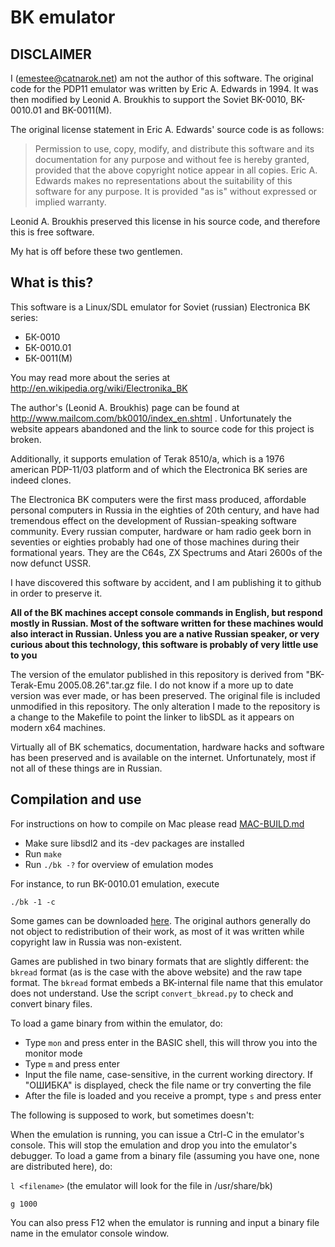BK emulator
==========

DISCLAIMER
----------

I (emestee@catnarok.net) am not the author of this software. The original code for the PDP11 emulator was
written by Eric A. Edwards in 1994. It was then modified by Leonid A. Broukhis to support the Soviet BK-0010, 
BK-0010.01 and BK-0011(M). 

The original license statement in Eric A. Edwards' source code is as follows:

> Permission to use, copy, modify, and distribute this software and its documentation for any purpose and without fee is
> hereby granted, provided that the above copyright notice appear in all copies.  Eric A. Edwards makes no representations 
> about the suitability of this software for any purpose.  It is provided "as is" without expressed or implied warranty.

Leonid A. Broukhis preserved this license in his source code, and therefore this is free software.

My hat is off before these two gentlemen.

What is this?
-------------

This software is a Linux/SDL emulator for Soviet (russian) Electronica BK series:

* БК-0010
* БК-0010.01
* БК-0011(М)

You may read more about the series at http://en.wikipedia.org/wiki/Electronika_BK

The author's (Leonid A. Broukhis) page can be found at http://www.mailcom.com/bk0010/index_en.shtml . Unfortunately the
website appears abandoned and the link to source code for this project is broken.

Additionally, it supports emulation of Terak 8510/a, which is a 1976 american PDP-11/03 platform and of which
the Electronica BK series are indeed clones.

The Electronica BK computers were the first mass produced, affordable personal computers in Russia in the eighties of 20th century,
and have had tremendous effect on the development of Russian-speaking software community. Every russian computer, hardware or ham radio
geek born in seventies or eighties probably had one of those machines during their formational years. They are the C64s, ZX Spectrums
and Atari 2600s of the now defunct USSR. 

I have discovered this software by accident, and I am publishing it to github in order to preserve it.

**All of the BK machines accept console commands in English, but respond mostly in Russian. Most of the software written for
these machines would also interact in Russian. Unless you are a native Russian speaker, or very curious about this technology,
this software is probably of very little use to you**

The version of the emulator published in this repository is derived from "BK-Terak-Emu 2005.08.26".tar.gz file. I do not know
if a more up to date version was ever made, or has been preserved. The original file is included unmodified in this repository.
The only alteration I made to the repository is a change to the Makefile to point the linker to libSDL as it appears on 
modern x64 machines.

Virtually all of BK schematics, documentation, hardware hacks and software has been preserved and is available on the internet.
Unfortunately, most if not all of these things are in Russian.

Compilation and use
-------------------

For instructions on how to compile on Mac please read [MAC-BUILD.md](./MAC-BUILD.md)

* Make sure libsdl2 and its -dev packages are installed
* Run `make`
* Run `./bk -?` for overview of emulation modes

For instance, to run BK-0010.01 emulation, execute

`./bk -1 -c`

Some games can be downloaded [here](http://bk0010.narod.ru/). The original authors generally do not object to redistribution of their work, as most of it was written while copyright law in Russia was non-existent.

Games are published in two binary formats that are slightly different: the `bkread` format (as is the case with the above website) and the raw tape format. The `bkread` format
embeds a BK-internal file name that this emulator does not understand. Use the script `convert_bkread.py` to check and convert binary files.

To load a game binary from within the emulator, do:

* Type `mon` and press enter in the BASIC shell, this will throw you into the monitor mode
* Type `m` and press enter 
* Input the file name, case-sensitive, in the current working directory. If "ОШИБКА" is displayed, check the file name 
or try converting the file
* After the file is loaded and you receive a prompt, type `s` and press enter

The following is supposed to work, but sometimes doesn't:

When the emulation is running, you can issue a Ctrl-C in the emulator's console. This will stop the emulation and drop
you into the emulator's debugger. To load a game from a binary file (assuming you have one, none are distributed here), do:

`l <filename>` (the emulator will look for the file in /usr/share/bk)

`g 1000`


You can also press F12 when the emulator is running and input a binary file name in the emulator console window.
